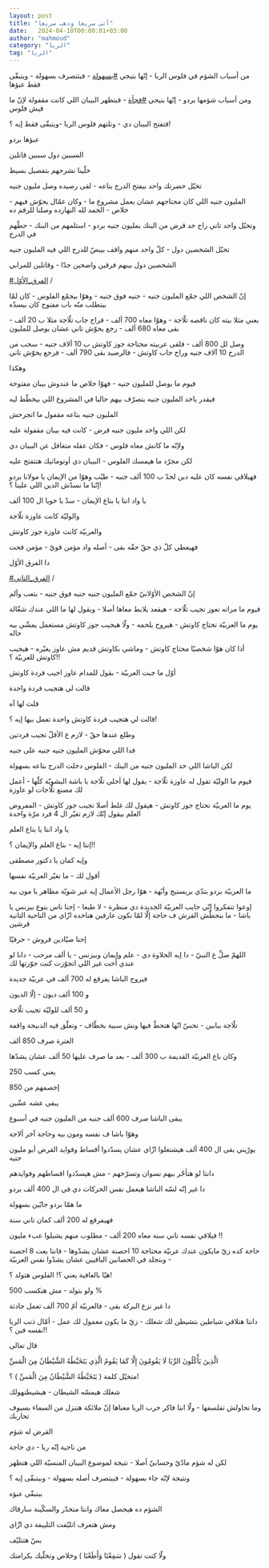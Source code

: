 ```yaml
---
layout: post
title: "أتى سريعا وذهب سريعا"
date:   2024-04-10T00:00:01+03:00
author: "mahmoud"
category: "الربا"
tag: "الربا"
---
```



من أسباب الشؤم في فلوس الربا - إنّها بتيجي
[<u>\#بسهولة</u>](https://www.facebook.com/hashtag/%D8%A8%D8%B3%D9%87%D9%88%D9%84%D8%A9?__eep__=6&__cft__%5b0%5d=AZXfkNlNanzjTnVXc7cdcZXw7-xSkVv7N47RoARgeYdGyDqL6ZXLhB5Q8d8YpwJL7tB6C4wX4SkFD7C772YxEFOTr4HLWS93J6JuDDWkVIALPL-AOf8wuW-o-BYgUw758VTGCHjpanT_tTJXV2XNH0yPbbVtQzSzCutHhtDfyK_SLjKBxYAQoNkxSetm071RzKQ&__tn__=*NK-R) -
فبتتصرف بسهولة - ويتبقّى فقط عبؤها

ومن أسباب شؤمها بردو - إنّها بتيجي
[<u>\#فجأة</u>](https://www.facebook.com/hashtag/%D9%81%D8%AC%D8%A3%D8%A9?__eep__=6&__cft__%5b0%5d=AZXfkNlNanzjTnVXc7cdcZXw7-xSkVv7N47RoARgeYdGyDqL6ZXLhB5Q8d8YpwJL7tB6C4wX4SkFD7C772YxEFOTr4HLWS93J6JuDDWkVIALPL-AOf8wuW-o-BYgUw758VTGCHjpanT_tTJXV2XNH0yPbbVtQzSzCutHhtDfyK_SLjKBxYAQoNkxSetm071RzKQ&__tn__=*NK-R) -
فبتظهر البيبان اللي كانت مقفولة لإنّ ما فيش فلوس

فتفتح البيبان دي - وتلتهم فلوس الربا -ويتبقّى فقط إيه
؟!

عبؤها بردو




السببين دول سببين قاتلين

خلّينا نشرحهم بتفصيل بسيط




تخيّل حضرتك واحد بيفتح الدرج بتاعه - لقى رصيده وصل مليون
جنيه

المليون جنيه اللي كان محتاجهم عشان يعمل مشروع ما - وكان
عمّال يحوّش فيهم - خلاص - الحمد لله النهارده وصلنا للرقم ده




وتخيّل واحد تاني راح خد قرض من البنك بمليون جنيه بردو -
استلمهم من البنك - حطّهم في الدرج




تخيّل الشخصين دول - كلّ واحد منهم واقف بيبصّ للدرج اللي فيه
المليون جنيه




الشخصين دول بينهم فرقين واضحين جدّا - وقاتلين
للمرابي




[<u>\#الفرق\_الأوّل</u>](https://www.facebook.com/hashtag/%D8%A7%D9%84%D9%81%D8%B1%D9%82_%D8%A7%D9%84%D8%A3%D9%88%D9%91%D9%84?__eep__=6&__cft__%5b0%5d=AZXfkNlNanzjTnVXc7cdcZXw7-xSkVv7N47RoARgeYdGyDqL6ZXLhB5Q8d8YpwJL7tB6C4wX4SkFD7C772YxEFOTr4HLWS93J6JuDDWkVIALPL-AOf8wuW-o-BYgUw758VTGCHjpanT_tTJXV2XNH0yPbbVtQzSzCutHhtDfyK_SLjKBxYAQoNkxSetm071RzKQ&__tn__=*NK-R)
/




إنّ الشخص اللي جمّع المليون جنيه - جنيه فوق جنيه - وهوّا
بيجمّع الفلوس - كان لمّا بيتطلب منّه باب مفتوح كان بيسدّه




يعني مثلا بيته كان ناقصه تلّاجة - وهوّا معاه 700 ألف -
فراح جاب تلّاجة مثلا ب 20 ألف - بقى معاه 680 ألف - رجع يحوّش تاني عشان
يوصل للمليون




وصل لل 800 ألف - فلقى عربيته محتاجة جوز كاوتش ب 10 ألاف
جنيه - سحب من الدرج 10 آلاف جنيه وراح جاب كاوتش - فالرصيد بقى 790 ألف -
فرجع يحوّش تاني

وهكذا




فيوم ما يوصل للمليون جنيه - فهوّا خلاص ما عندوش بيبان
مفتوحة

فيقدر ياخد المليون جنيه يتصرّف بيهم حاليا في المشروع اللي
بيخطّط ليه

المليون جنيه بتاعه مقفول ما اتجرحش




لكن اللي واخد مليون جنيه قرض - كانت فيه بيبان مقفولة
عليه

ولإنّه ما كانش معاه فلوس - فكان عقله متغافل عن البيبان
دي

لكن مجرّد ما هيمسك الفلوس - البيبان دي أوتوماتيك هتتفتح
عليه




فهيلاقي نفسه كان عليه دين لحدّ ب 100 ألف جنيه - طيّب وهوّا
من الإيمان يا مولانا بردو إنّنا ما نسدّش الدين اللي علينا ؟!




يا واد انتا يا بتاع الإيمان - سدّ يا خويا ال 100
ألف




والوليّة كانت عاوزة تلّاجة

والعربيّة كانت عاوزة جوز كاوتش

فهيعطي كلّ ذي حقّ حقّه بقى - أصله واد مؤمن قويّ - مؤمن
فحت




دا الفرق الأوّل




[<u>\#الفرق\_التاني</u>](https://www.facebook.com/hashtag/%D8%A7%D9%84%D9%81%D8%B1%D9%82_%D8%A7%D9%84%D8%AA%D8%A7%D9%86%D9%8A?__eep__=6&__cft__%5b0%5d=AZXfkNlNanzjTnVXc7cdcZXw7-xSkVv7N47RoARgeYdGyDqL6ZXLhB5Q8d8YpwJL7tB6C4wX4SkFD7C772YxEFOTr4HLWS93J6JuDDWkVIALPL-AOf8wuW-o-BYgUw758VTGCHjpanT_tTJXV2XNH0yPbbVtQzSzCutHhtDfyK_SLjKBxYAQoNkxSetm071RzKQ&__tn__=*NK-R)
/




إنّ الشخص الأوّلانيّ جمّع المليون جنيه جنيه فوق جنيه - بتعب
وألم

فيوم ما مراته تعوز تجيب تلّاجة - هيقعد يلابط معاها أصلا -
ويقول لها ما اللي عندك شغّالة




يوم ما العربيّة تحتاج كاوتش - هيروح يلحمه - ولّا هيجيب جوز
كاوتش مستعمل يمشّي بيه حاله

أذا كان هوّا شخصيّا محتاج كاوتش - وماشي بكاوتش قديم مش
عاوز يغيّره - هيجيب كاوتش للعربيّة ؟!!




أوّل ما جبت العربيّة - بقول للمدام عاوز اجيب فردة
كاوتش

قالت لي هتجيب فردة واحدة

قلت لها آه

قالت لي هتجيب فردة كاوتش واحدة تعمل بيها إيه ؟!




وطلع عندها حقّ - لازم ع الأقلّ تجيب فردتين




فدا اللي محوّش المليون جنيه جنيه على جنيه




لكن الباشا اللي خد المليون جنيه من البنك - الفلوس دخلت
الدرج بتاعه بسهولة

فيوم ما الوليّة تقول له عاوزة تلّاجة - يقول لها أحلى تلّاجة
با باشة البشويّة كلّها - أعمل لك مصنع تلّاجات لو عاوزة




يوم ما العربيّة تحتاج جوز كاوتش - هيقول لك غلط أصلا تجيب
جوز كاوتش - المفروض العلم بيقول إنّك لازم تغيّر ال 4 فرد مرّة واحدة




يا واد انتا يا بتاع العلم

إنتا إيه - بتاع العلم والإيمان ؟!!

وإيه كمان يا دكتور مصطفى




أقول لك - ما نغيّر العربيّة نفسها

ما العربيّة بردو بتدّي بريستيج وأبّهة - هوّا رجل الأعمال إيه
غير شويّة مظاهر يا مون بيه




إوعوا تتفكروا إنّي جايب العربيّة الجديدة دي منظرة - لا
طبعا - إحنا ناس بتوع بيزنس يا باشا - ما بنحطّش القرش ف حاجة إلّا لمّا نكون
عارفين هناخده ازّاي من الناحية التانية قرشين

إحنا صيّادين قروش - حرفيّا




اللهمّ صلِّ ع النبيّ - دا إيه الحلاوة دي - علم وإيمان
وبيزنس - يا ألف مرحب - دانا لو عندي أخت غير اللي اتجوّزت كنت جوّزتها
لك




فيروح الباشا يفرقع له 700 ألف في عربيّة جديدة

و 100 ألف ديون - إلّا الديون

و 50 ألف للوليّة تجيب تلّاجة

تلّاجة ببابين - تحسّ انّها هتحطّ فيها ونش سبية بخطّاف - وتعلّق
فيه الدبيحة واقفة




العترة صرف 850 ألف

وكان باع العربيّة القديمة ب 300 ألف - بعد ما صرف عليها 50
ألف عشان يشدّها

يعني كسب 250

إخصمهم من 850

يبقى عشه عشّين

يبقى الباشا صرف 600 ألف جنيه من المليون جنيه في
أسبوع

وهوّا باشا ف نفسه ومون بيه وحاجة آخر ألاجة




يورّيني بقى ال 400 ألف هيشتغلوا ازّاي عشان يسدّدوا أقساط
وفوايد القرض أبو مليون جنيه

دانتا لو هتأجّر بيهم نسوان وتسرّحهم - مش هيسدّدوا اقساطهم
وفوايدهم




دا غير إنّه لسّه الباشا هيعمل نفس الحركات دي في ال 400 ألف
بردو

ما همّا بردو جايّين بسهولة

فهيفرقع له 200 ألف كمان تاني سنة




فيلاقي نفسه تاني سنة معاه 200 ألف - مطلوب منهم يشيلوا
عبء مليون !!




حاجة كده زيّ مايكون عندك عربيّة محتاجة 10 احصنة عشان
يشدّوها - فانتا بعت 8 احصنة - وبتجلد في الحصانين الباقيين عشان يشدّوا نفس
العربيّة

هيّا بالعافية يعني ؟! الفلوس هتولد ؟!

ولو بتولد - مش هتكسب 500 %




دا غير نزع البركة بقى - فالعربيّة أمّ 700 ألف تعمل
حادثة

دانتا هتلاقي شياطين بتشيطن لك شغلك - زيّ ما يكون معمول لك
عمل - أمّال ذنب الربا نفسه فين ؟!!




قال تعالى

الَّذِينَ يَأْكُلُونَ الرِّبَا لَا يَقُومُونَ إِلَّا كَمَا يَقُومُ الَّذِي يَتَخَبَّطُهُ
الشَّيْطَانُ مِنَ الْمَسِّ




متخيّل كلمة ( يَتَخَبَّطُهُ الشَّيْطَانُ مِنَ الْمَسِّ ) ؟!

شغلك هيمسّه الشيطان - هيشيطنهولك

وما تحاولش تفلسفها - ولّا انتا فاكر حرب الربا معناها إنّ
ملائكة هتنزل من السماء بسيوف تحاربك




القرض له شؤم

من ناحية إنّه ربا - دي حاجة




لكن له شؤم مادّيّ وحسابيّ أصلا - نتيجة لموضوع البيبان
المنسيّة اللي هتظهر

ونتيجة لإنّه جاء بسهولة - فبيتصرف أصله بسهولة - وبيتبقّى
إيه ؟

بيتبقّى عبؤه




الشؤم ده هيحصل معاك وانتا متخدّر والسكّينة سارقاك

ومش هتعرف اتليّفت التلييفة دي ازّاي

بسّ هتتليّف




ولّا كنت تقول ( سَمِعْنَا وَأَطَعْنَا ) وخلاص وتخلّيك
بكرامتك
